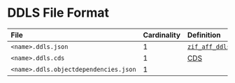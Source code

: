 # DDLS File Format


File | Cardinality | Definition | Schema | Example
:--- | :---  | :--- | :--- | :---
`<name>.ddls.json` | 1 | [`zif_aff_ddls_v1.intf.abap`](./type/zif_aff_ddls_v1.intf.abap) | [`ddls.json`](./ddls.json) | [`z_ddls_aff_example.ddls.json`](./examples/z_ddls_aff_example.ddls.json)
`<name>.ddls.cds` | 1 | [CDS](https://help.sap.com/doc/abapdocu_cp_index_htm/CLOUD/en-US/index.htm?file=abencds.htm) | | [`z_ddls_aff_example.ddls.cds`](./examples/z_ddls_aff_example.ddls.cds)
`<name>.ddls.objectdependencies.json` | 1 | | | [`z_ddls_aff_example.ddls.objectdependencies.json`](./examples/z_ddls_aff_example.ddls.objectdependencies.json)
